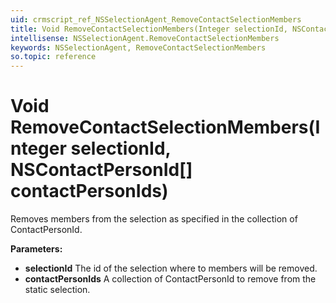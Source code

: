 ```yaml
---
uid: crmscript_ref_NSSelectionAgent_RemoveContactSelectionMembers
title: Void RemoveContactSelectionMembers(Integer selectionId, NSContactPersonId[] contactPersonIds)
intellisense: NSSelectionAgent.RemoveContactSelectionMembers
keywords: NSSelectionAgent, RemoveContactSelectionMembers
so.topic: reference
---
```


# Void RemoveContactSelectionMembers(Integer selectionId, NSContactPersonId[] contactPersonIds)

Removes members from the selection as  specified in the collection of ContactPersonId.

**Parameters:**
 - **selectionId** The id of the selection where to members will be removed.
 - **contactPersonIds** A collection of ContactPersonId to remove from the static selection.
